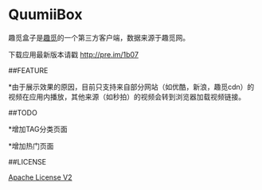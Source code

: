 # QuumiiBox

趣觅盒子是[趣觅](http://www.quumii.com/videolist.php)的一个第三方客户端，数据来源于趣觅网。

下载应用最新版本请戳 http://pre.im/1b07

##FEATURE

*由于展示效果的原因，目前只支持来自部分网站（如优酷，新浪，趣觅cdn）的视频在应用内播放，其他来源（如秒拍）的视频会转到浏览器加载视频链接。

##TODO

*增加TAG分类页面

*增加热门页面

##LICENSE

[Apache License V2](/LICENSE)
